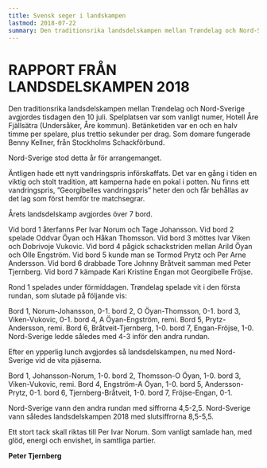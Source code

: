 ```yaml
---
title: Svensk seger i landskampen
lastmod: 2018-07-22
summary: Den traditionsrika landsdelskampen mellan Trøndelag och Nord-Sverige avgjordes i samband med öppna Norrländska mästerskapet.  Läs rapporten från landskampen här .
---
```


[]()

RAPPORT FRÅN LANDSDELSKAMPEN 2018
==========

Den traditionsrika landsdelskampen mellan Trøndelag och Nord-Sverige avgjordes tisdagen den 10 juli. Spelplatsen var som vanligt numer, Hotell Åre Fjällsätra (Undersåker, Åre kommun). Betänketiden var en och en halv timme per spelare, plus trettio sekunder per drag. Som domare fungerade Benny Kellner, från Stockholms Schackförbund.

Nord-Sverige stod detta år för arrangemanget.

Äntligen hade ett nytt vandringspris införskaffats. Det var en gång i tiden en viktig och stolt tradition, att kamperna hade en pokal i potten. Nu finns ett vandringspris, ”Georgibelles vandringspris” heter den och får behållas av det lag som först hemför tre matchsegrar.

Årets landsdelskamp avgjordes över 7 bord.

Vid bord 1 återfanns Per Ivar Norum och Tage Johansson. Vid bord 2 spelade Oddvar Öyan och Håkan Thomsson. Vid bord 3 möttes Ivar Viken och Dobrivoje Vukovic. Vid bord 4 pågick schackstriden mellan Arild Öyan och Olle Engström. Vid bord 5 kunde man se Tormod Prytz och Per Arne Andersson. Vid bord 6 drabbade Tore Johnny Bråtveit samman med Peter Tjernberg. Vid bord 7 kämpade Kari Kristine Engan mot Georgibelle Fröjse.

Rond 1 spelades under förmiddagen. Trøndelag spelade vit i den första rundan, som slutade på följande vis:

Bord 1, Norum-Johansson, 0-1. bord 2, O Öyan-Thomsson, 0-1. bord 3, Viken-Vukovic, 0-1. bord 4, A Öyan-Engström, remi. Bord 5, Prytz-Andersson, remi. Bord 6, Bråtveit-Tjernberg, 1-0. bord 7, Engan-Fröjse, 1-0. Nord-Sverige ledde således med 4-3 inför den andra rundan.

Efter en ypperlig lunch avgjordes så landsdelskampen, nu med Nord-Sverige vid de vita pjäserna.

Bord 1, Johansson-Norum, 1-0. bord 2, Thomsson-O Öyan, 1-0. bord 3, Viken-Vukovic, remi. Bord 4, Engström-A Öyan, 1-0. bord 5, Andersson-Prytz, 0-1. bord 6, Tjernberg-Bråtveit, 1-0. bord 7, Fröjse-Engan, 0-1.

Nord-Sverige vann den andra rundan med siffrorna 4,5-2,5. Nord-Sverige vann således landsdelskampen 2018 med slutsiffrorna 8,5-5,5.

Ett stort tack skall riktas till Per Ivar Norum. Som vanligt samlade han, med glöd, energi och envishet, in samtliga partier.

**Peter Tjernberg**